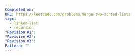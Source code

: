 ```yaml
---
Completed on: 
URL: https://leetcode.com/problems/merge-two-sorted-lists
tags:
  - linked-list
  - recursion
"Revision #1": 
"Revision #2": 
"Revision #3": 
Pattern: ""
---
```

```js

```